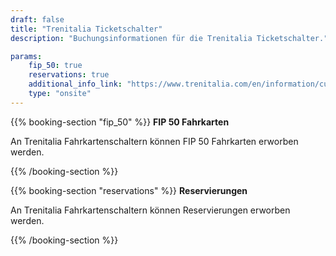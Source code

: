 ```yaml
---
draft: false
title: "Trenitalia Ticketschalter"
description: "Buchungsinformationen für die Trenitalia Ticketschalter."

params:
    fip_50: true
    reservations: true
    additional_info_link: "https://www.trenitalia.com/en/information/customer-service-offices.html"
    type: "onsite"
---
```


{{% booking-section "fip_50" %}}
**FIP 50 Fahrkarten**

An Trenitalia Fahrkartenschaltern können FIP 50 Fahrkarten erworben werden.

{{% /booking-section %}}

{{% booking-section "reservations" %}}
**Reservierungen**

An Trenitalia Fahrkartenschaltern können Reservierungen erworben werden.

{{% /booking-section %}}
